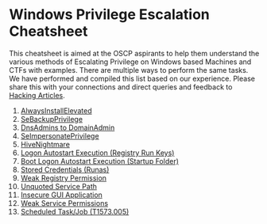 # Windows Privilege Escalation Cheatsheet

This cheatsheet is aimed at the OSCP aspirants to help them understand the various methods of Escalating Privilege on Windows based Machines and CTFs with examples. There are multiple ways to perform the same tasks. We have performed and compiled this list based on our experience. Please share this with your connections and direct queries and feedback to [Hacking Articles](https://twitter.com/hackinarticles).

[1]: http://www.twitter.com/hackinarticles


1. [AlwaysInstallElevated](https://www.hackingarticles.in/windows-privilege-escalation-alwaysinstallelevated//)
2. [SeBackupPrivilege](https://www.hackingarticles.in/windows-privilege-escalation-sebackupprivilege/)
3. [DnsAdmins to DomainAdmin](https://www.hackingarticles.in/windows-privilege-escalation-dnsadmins-to-domainadmin/)
4. [SeImpersonatePrivilege](https://www.hackingarticles.in/windows-privilege-escalation-seimpersonateprivilege/)
5. [HiveNightmare](https://www.hackingarticles.in/windows-privilege-escalation-hivenightmare/)
6. [Logon Autostart Execution (Registry Run Keys)](https://www.hackingarticles.in/windows-privilege-escalation-logon-autostart-execution-registry-run-keys/)
7. [Boot Logon Autostart Execution (Startup Folder)](https://www.hackingarticles.in/windows-privilege-escalation-boot-logon-autostart-execution-startup-folder/)
8. [Stored Credentials (Runas)](https://www.hackingarticles.in/windows-privilege-escalation-stored-credentials-runas/)
9. [Weak Registry Permission](https://www.hackingarticles.in/windows-privilege-escalation-weak-registry-permission/)
10. [Unquoted Service Path](https://www.hackingarticles.in/windows-privilege-escalation-unquoted-service-path/)
11. [Insecure GUI Application](https://www.hackingarticles.in/windows-privilege-escalation-insecure-gui-application/)
12. [Weak Service Permissions](https://www.hackingarticles.in/windows-privilege-escalation-weak-services-permission/)
13. [Scheduled Task/Job (T1573.005)](https://www.hackingarticles.in/windows-privilege-escalation-scheduled-task-job-t1573-005/)
